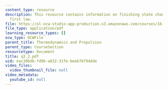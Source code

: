 ```yaml
---
content_type: resource
description: This resource contains information on finishing state changes, starting
  first law.
file: https://ol-ocw-studio-app-production.s3.amazonaws.com/courses/16-01-unified-engineering-i-ii-iii-iv-fall-2005-spring-2006/eac386dbfd96a63231febeeb7bf94dde_q3_2.pdf
file_type: application/pdf
learning_resource_types: []
ocw_type: OCWFile
parent_title: Thermodynamics and Propulsion
parent_type: CourseSection
resourcetype: Document
title: q3_2.pdf
uid: eac386db-fd96-a632-31fe-beeb7bf94dde
video_files:
  video_thumbnail_file: null
video_metadata:
  youtube_id: null
---
```

